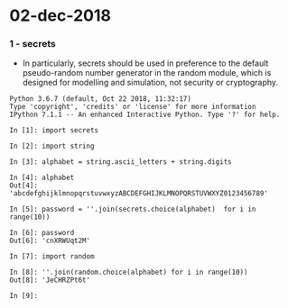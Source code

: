 # 02-dec-2018 


### 1 - secrets

- In particularly, secrets should be used in preference to the default pseudo-random number generator in the random module, which is designed for modelling and simulation, not security or cryptography.

```
Python 3.6.7 (default, Oct 22 2018, 11:32:17) 
Type 'copyright', 'credits' or 'license' for more information
IPython 7.1.1 -- An enhanced Interactive Python. Type '?' for help.

In [1]: import secrets                                                                                             

In [2]: import string                                                                                              

In [3]: alphabet = string.ascii_letters + string.digits                                                            

In [4]: alphabet                                                                                                   
Out[4]: 'abcdefghijklmnopqrstuvwxyzABCDEFGHIJKLMNOPQRSTUVWXYZ0123456789'

In [5]: password = ''.join(secrets.choice(alphabet)  for i in range(10))                                           

In [6]: password                                                                                                   
Out[6]: 'cnXRWUqt2M'

In [7]: import random                                                                                              

In [8]: ''.join(random.choice(alphabet) for i in range(10))                                                        
Out[8]: 'JeCHRZPt6t'

In [9]:  
```
